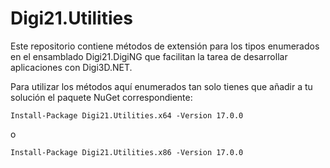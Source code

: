 # Digi21.Utilities

Este repositorio contiene métodos de extensión para los tipos enumerados en el ensamblado Digi21.DigiNG que facilitan la tarea de
desarrollar aplicaciones con Digi3D.NET.

Para utilizar los métodos aquí enumerados tan solo tienes que añadir a tu solución el paquete NuGet correspondiente:

`Install-Package Digi21.Utilities.x64 -Version 17.0.0`

o

`Install-Package Digi21.Utilities.x86 -Version 17.0.0`
